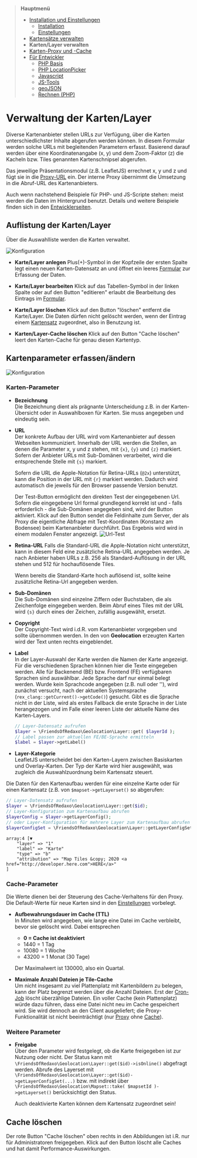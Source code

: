 > **Hauptmenü**
> - [Installation und Einstellungen](install.md)
>   - [Installation](install.md)
>   - [Einstellungen](settings.md)
> - [Kartensätze verwalten](mapset.md)
> - __Karten/Layer verwalten__
> - [Karten-Proxy und -Cache](proxy_cache.md)
> - [Für Entwickler](devphp.md)
>   - [PHP Basis](devphp.md)
>   - [PHP LocationPicker](devphp1.md)
>   - [Javascript](devjs.md)
>   - [JS-Tools](devtools.md)
>   - [geoJSON](devgeojson.md)
>   - [Rechnen (PHP)](devmath.md)

# Verwaltung der Karten/Layer

Diverse Kartenanbieter stellen URLs zur Verfügung, über die Karten unterschiedlichster Inhalte
abgerufen werden können. In diesem Formular werden solche URLs mit begleitenden Parametern erfasst.
Basierend darauf werden über eine Koordinatenangabe (x, y) und dem Zoom-Faktor (z) die Kacheln bzw.
Tiles genannten Kartenschnipsel abgerufen.

Das jeweilige Präsentationsmodul (z.B. LeafletJS) errechnet x, y und z und fügt sie in die
[Proxy-URL](proxy_cache.md#url) ein. Der interne Proxy übernimmt die Umsetzung in die Abruf-URL des
Kartenanbieters.

Auch wenn nachstehend Beispiele für PHP- und JS-Scripte stehen: meist werden die Daten im
Hintergrund benutzt. Details und weitere Beispiele finden sich in den [Entwicklerseiten](devphp.md).

<a name="list"></a>
## Auflistung der Karten/Layer

Über die Auswahlliste werden die Karten verwaltet.

![Konfiguration](assets/tiles_list.jpg)

- **Karte/Layer anlegen**
  Plus(+)-Symbol in der Kopfzeile der ersten Spalte legt einen neuen Karten-Datensatz an und öffnet
  ein leeres [Formular](#formular) zur Erfassung der Daten.

- **Karte/Layer bearbeiten**
  Klick auf das Tabellen-Symbol in der linken Spalte oder auf den Button "editieren" erlaubt die
  Bearbeitung des Eintrags im [Formular](#formular).

- **Karte/Layer löschen**
  Klick auf den Button "löschen" entfernt die Karte/Layer. Die Daten dürfen nicht gelöscht werden,
  wenn der Eintrag einem [Kartensatz](mapset.md) zugeordnet, also in Benutzung ist.

- **Karten/Layer-Cache löschen**
    Klick auf den Button "Cache löschen" leert den Karten-Cache für genau diesen Kartentyp.

<a name="formular"></a>
## Kartenparameter erfassen/ändern

![Konfiguration](assets/tiles_edit.jpg)

### Karten-Parameter

- **Bezeichnung**  
    Die Bezeichnung dient als prägnante Unterscheidung z.B. in der Karten-Übersicht oder in
    Auswahlboxen für Karten. Sie muss angegeben und eindeutig sein.

- **URL**  
    Der konkrete Aufbau der URL wird vom Kartenanbieter auf dessen Webseiten kommuniziert. Innerhalb
    der URL werden die Stellen, an denen die Parameter x, y und z stehen, mit `{x}`, `{y}` und `{z}`
    markiert. Sofern der Anbieter URLs mit Sub-Domänen verarbeitet, wird die entsprechende
    Stelle mit `{s}` markiert.

    Sofern die URL die Apple-Notation für Retina-URLs (`@2x`) unterstützt, kann die Position in der URL mit `{r}`
    markiert werden. Dadurch wird automatisch die jeweils für den Browser passende Version benutzt.

    Der Test-Button ermöglicht den direkten Test der eingegebenen Url. Sofern die eingegebene Url
    formal grundlegend korrekt ist und - falls erforderlich - die Sub-Domänen angegeben sind, wird der
    Button aktiviert. Klick auf den Button sendet die Feldinhalte zum Server, der als Proxy die eigentliche
    Abfrage mit Test-Koordinaten (Konstanz am Bodensee) beim Kartenanbieter durchführt. Das Ergebnis wird
    wird in einem modalen Fenster angezeigt.
    ![Url-Test](assets/tiles_test.jpg)

- **Retina-URL**
    Falls die Standard-URL die Apple-Notation nicht unterstützt, kann in diesem Feld eine zusätzliche
    Retina-URL angegeben werden. Je nach Anbieter haben URLs z.B. 256 als Standard-Auflösung in der URL
    stehen und 512 für hochauflösende Tiles.

    Wenn bereits die Standard-Karte hoch auflösend ist, sollte keine zusätzliche Retina-Url angegeben werden.

- **Sub-Domänen**  
    Die Sub-Domänen sind einzelne Ziffern oder Buchstaben, die als Zeichenfolge eingegeben werden.
    Beim Abruf eines Tiles mit der URL wird `{s}` durch eines der Zeichen, zufällig ausgewählt,
    ersetzt.

- **Copyright**  
    Der Copyright-Text wird i.d.R. vom Kartenanbieter vorgegeben und sollte übernommen werden. In
    den von **Geolocation** erzeugten Karten wird der Text unten rechts eingeblendet.

- **Label**  
    In der Layer-Auswahl der Karte werden die Namen der Karte angezeigt. Für die verschiedenen
    Sprachen können hier die Texte eingegeben werden. Alle für Backenend (BE) bzw. Frontend (FE)
    verfügbaren Sprachen sind auswählbar. Jede Sprache darf nur einmal belegt werden.
    Wurde kein Sprachcode angegeben (z.B. null oder ''), wird zunächst versucht, nach der aktuellen
    Systemsprache (`rex_clang::getCurrent()->getCode()`) gesucht. Gibt es die Sprache nicht in der Liste,
    wird als erstes Fallback die erste Sprache in der Liste herangezogen und im Falle einer leeren Liste
    der aktuelle Name des Karten-Layers.

    ```php
    // Layer-Datensatz aufrufen
    $layer = \FriendsOfRedaxo\Geolocation\Layer::get( $layerId );
    // Label passen zur aktuellen FE/BE-Sprache ermitteln
    $label = $layer->getLabel()
    ```

- **Layer-Kategorie**  
    LeafletJS unterscheidet bei den Karten-Layern zwischen Basiskarten und Overlay-Karten.
    Der Typ der Karte wird hier ausgewählt, was zugleich die Auswahlzuordnung beim Kartensatz
    steuert.

Die Daten für den Kartenaufbau werden für eine einzelne Karte oder für einen Kartensatz (z.B. von
`$mapset->getLayerset()` so abgerufen:

```php
// Layer-Datensatz aufrufen
$layer = \FriendsOfRedaxo\Geolocation\Layer::get($id);
// Layer-Konfiguration zum Kartenaufbau abrufen
$layerConfig = $layer->getLayerConfig();
// oder Layer-Konfiguration für mehrere Layer zum Kartenaufbau abrufen (nur online)
$layerConfigSet = \FriendsOfRedaxo\Geolocation\Layer::getLayerConfigSet( [1,2,3] );
```
```
array:4 [▼
    "layer" => "1"
    "label" => "Karte"
    "type" => "b"
    "attribution" => "Map Tiles &copy; 2020 <a href="http://developer.here.com">HERE</a>"
]
```

### Cache-Parameter

Die Werte dienen bei der Steuerung des Cache-Verhaltens für den Proxy. Die Default-Werte für neue
Karten sind in den [Einstellungen](settings.md#cache) vorbelegt.

- **Aufbewahrungsdauer im Cache (TTL)**  
    In Minuten wird angegeben, wie lange eine Datei im Cache verbleibt, bevor sie gelöscht wird.
    Dabei entsprechen
    - **0 = Cache ist deaktiviert**
    - 1440 = 1 Tag
    - 10080 = 1 Woche
    - 43200 = 1 Monat (30 Tage)

    Der Maximalwert ist 130000, also ein Quartal.

- **Maximale Anzahl Dateien je Tile-Cache**  
    Um nicht insgesamt zu viel Plattenplatz mit Kartenbildern zu belegen, kann der Platz begrenzt
    werden über die Anzahl Dateien. Erst der [Cron-Job](proxy_cache.md#cron) löscht überzählige
    Dateien. Ein voller Cache (kein Plattenplatz) würde dazu führen, dass eine Datei nicht neu im
    Cache gespeichert wird. Sie wird dennoch an den Client ausgeliefert; die Proxy-Funktionalität
    ist nicht beeinträchtigt (nur [Proxy](proxy_cache.md#proxy) ohne [Cache](proxy_cache.md#cache)).  

### Weitere Parameter

- **Freigabe**  
    Über den Parameter wird festgelegt, ob die Karte freigegeben ist zur Nutzung oder nicht.
    Der Status kann mit `\FriendsOfRedaxo\Geolocation\Layer::get($id)->isOnline()` abgefragt werden. Abrufe des
    Layerset mit `\FriendsOfRedaxo\Geolocation\Layer::get($id)->getLayerConfigSet(...)` bzw. mit indirekt über
    `\FriendsOfRedaxo\Geolocation\Mapset::take( $mapsetId )->getLayerset()` berücksichtigt den Status.

    Auch deaktivierte Karten können dem Kartensatz zugeordnet sein!

<a name="cache"></a>
## Cache löschen

Der rote Button "Cache löschen" oben rechts in den Abbildungen ist i.R. nur für Administratoren
freigegeben. Klick auf den Button löscht alle Caches und hat damit Performance-Auswirkungen.
